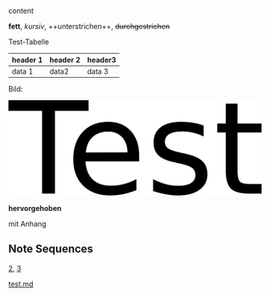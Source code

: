 content

**fett**, *kursiv*, ++unterstrichen++, ~~durchgestrichen~~

Test-Tabelle

| header 1 | header 2 | header3 |
| --- | --- | --- |
| data 1  | data2  | data 3 |


Bild:

![test.png](test.png)

**hervorgehoben**

mit Anhang


## Note Sequences

[2](Zettel%202.md), [3](Zettel3.md)


[test.md](test.md)